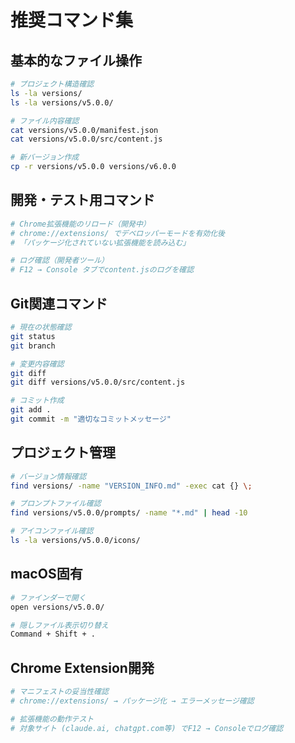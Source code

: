 # 推奨コマンド集

## 基本的なファイル操作
```bash
# プロジェクト構造確認
ls -la versions/
ls -la versions/v5.0.0/

# ファイル内容確認
cat versions/v5.0.0/manifest.json
cat versions/v5.0.0/src/content.js

# 新バージョン作成
cp -r versions/v5.0.0 versions/v6.0.0
```

## 開発・テスト用コマンド
```bash
# Chrome拡張機能のリロード（開発中）
# chrome://extensions/ でデベロッパーモードを有効化後
# 「パッケージ化されていない拡張機能を読み込む」

# ログ確認（開発者ツール）
# F12 → Console タブでcontent.jsのログを確認
```

## Git関連コマンド
```bash
# 現在の状態確認
git status
git branch

# 変更内容確認  
git diff
git diff versions/v5.0.0/src/content.js

# コミット作成
git add .
git commit -m "適切なコミットメッセージ"
```

## プロジェクト管理
```bash
# バージョン情報確認
find versions/ -name "VERSION_INFO.md" -exec cat {} \;

# プロンプトファイル確認
find versions/v5.0.0/prompts/ -name "*.md" | head -10

# アイコンファイル確認
ls -la versions/v5.0.0/icons/
```

## macOS固有
```bash
# ファインダーで開く
open versions/v5.0.0/

# 隠しファイル表示切り替え
Command + Shift + .
```

## Chrome Extension開発
```bash
# マニフェストの妥当性確認
# chrome://extensions/ → パッケージ化 → エラーメッセージ確認

# 拡張機能の動作テスト
# 対象サイト (claude.ai, chatgpt.com等) でF12 → Consoleでログ確認
```
